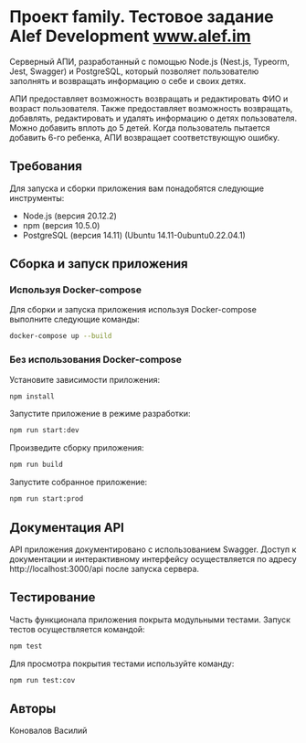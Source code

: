 # Проект family. Тестовое задание Alef Development www.alef.im
 
Серверный АПИ, разработанный с помощью Node.js (Nest.js, Typeorm, Jest, Swagger) и PostgreSQL, который позволяет пользователю заполнять и возвращать информацию о себе и своих детях.

АПИ предоставляет возможность возвращать и редактировать ФИО и возраст пользователя.
Также предоставляет возможность возвращать, добавлять, редактировать и удалять информацию о детях пользователя. Можно добавить вплоть до 5 детей. Когда пользователь пытается добавить 6-го ребенка, АПИ возвращает соответствующую ошибку.

## Требования

Для запуска и сборки приложения вам понадобятся следующие инструменты:

- Node.js (версия 20.12.2)
- npm (версия 10.5.0)
- PostgreSQL (версия 14.11) (Ubuntu 14.11-0ubuntu0.22.04.1)

## Сборка и запуск приложения

### Используя Docker-compose

Для сборки и запуска приложения используя Docker-compose выполните следующие команды:

```bash
docker-compose up --build
```

### Без использования Docker-compose

Установите зависимости приложения:

```bash
npm install
```

Запустите приложение в режиме разработки:

```bash
npm run start:dev
```

Произведите сборку приложения:

```bash
npm run build
```

Запустите собранное приложение:

```bash
npm run start:prod
```

## Документация API

API приложения документировано с использованием Swagger. Доступ к документации и интерактивному интерфейсу осуществляется по адресу http://localhost:3000/api после запуска сервера.


## Тестирование

Часть функционала приложения покрыта модульными тестами. Запуск тестов осуществляется командой:

```bash
npm test
```

Для просмотра покрытия тестами используйте команду:

```bash
npm run test:cov
```

## Авторы

Коновалов Василий